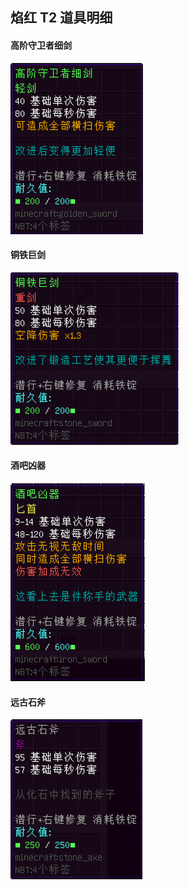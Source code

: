 ## 焰红 T2 道具明细

#### 高阶守卫者细剑

![高阶守卫者细剑](../../../../assets/images/legacy/inf1/item/item_red_t2_advancedGuardSword.png)

#### 铜铁巨剑

![铜铁巨剑](../../../../assets/images/legacy/inf1/item/item_red_t2_metalMegaEpee.png)

#### 酒吧凶器

![酒吧凶器](../../../../assets/images/legacy/inf1/item/item_red_t2_barDagger.png)

#### 远古石斧

![远古石斧](../../../../assets/images/legacy/inf1/item/item_red_t2_ancientStoneAxe.png)